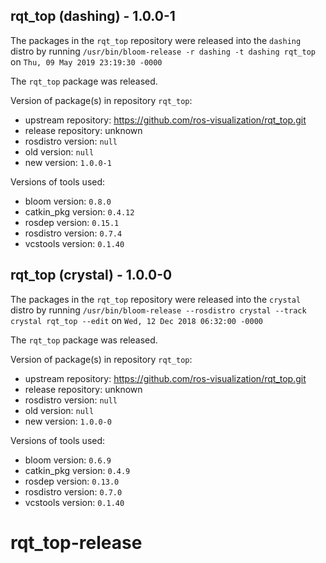 ## rqt_top (dashing) - 1.0.0-1

The packages in the `rqt_top` repository were released into the `dashing` distro by running `/usr/bin/bloom-release -r dashing -t dashing rqt_top` on `Thu, 09 May 2019 23:19:30 -0000`

The `rqt_top` package was released.

Version of package(s) in repository `rqt_top`:

- upstream repository: https://github.com/ros-visualization/rqt_top.git
- release repository: unknown
- rosdistro version: `null`
- old version: `null`
- new version: `1.0.0-1`

Versions of tools used:

- bloom version: `0.8.0`
- catkin_pkg version: `0.4.12`
- rosdep version: `0.15.1`
- rosdistro version: `0.7.4`
- vcstools version: `0.1.40`


## rqt_top (crystal) - 1.0.0-0

The packages in the `rqt_top` repository were released into the `crystal` distro by running `/usr/bin/bloom-release --rosdistro crystal --track crystal rqt_top --edit` on `Wed, 12 Dec 2018 06:32:00 -0000`

The `rqt_top` package was released.

Version of package(s) in repository `rqt_top`:

- upstream repository: https://github.com/ros-visualization/rqt_top.git
- release repository: unknown
- rosdistro version: `null`
- old version: `null`
- new version: `1.0.0-0`

Versions of tools used:

- bloom version: `0.6.9`
- catkin_pkg version: `0.4.9`
- rosdep version: `0.13.0`
- rosdistro version: `0.7.0`
- vcstools version: `0.1.40`


# rqt_top-release